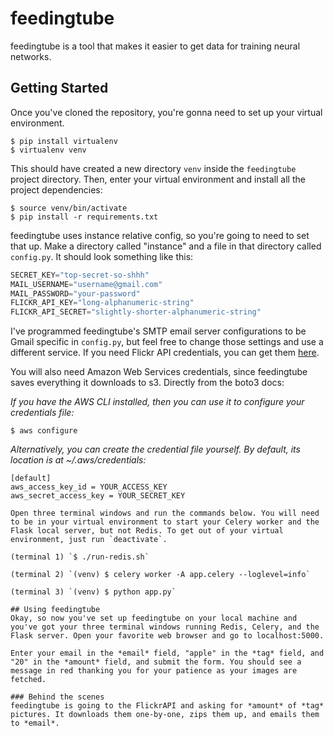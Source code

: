 # feedingtube
feedingtube is a tool that makes it easier to get data for training neural networks.

## Getting Started
Once you've cloned the repository, you're gonna need to set up your virtual environment.
```
$ pip install virtualenv
$ virtualenv venv
```
This should have created a new directory `venv` inside the `feedingtube` project directory. Then, enter your virtual environment and install all the project dependencies:
```
$ source venv/bin/activate
$ pip install -r requirements.txt
```

feedingtube uses instance relative config, so you're going to need to set that up. Make a directory called "instance" and a file in that directory called `config.py`. It should look something like this:
```python
SECRET_KEY="top-secret-so-shhh"
MAIL_USERNAME="username@gmail.com"
MAIL_PASSWORD="your-password"
FLICKR_API_KEY="long-alphanumeric-string"
FLICKR_API_SECRET="slightly-shorter-alphanumeric-string"
```

I've programmed feedingtube's SMTP email server configurations to be Gmail specific in `config.py`, but feel free to change those settings and use a different service. If you need Flickr API credentials, you can get them [here](https://www.flickr.com/services/apps/create/apply).

You will also need Amazon Web Services credentials, since feedingtube saves everything it downloads to s3. Directly from the boto3 docs:

*If you have the AWS CLI installed, then you can use it to configure your credentials file:*
```
$ aws configure
```

*Alternatively, you can create the credential file yourself. By default, its location is at ~/.aws/credentials:*
```
[default]
aws_access_key_id = YOUR_ACCESS_KEY
aws_secret_access_key = YOUR_SECRET_KEY

Open three terminal windows and run the commands below. You will need to be in your virtual environment to start your Celery worker and the Flask local server, but not Redis. To get out of your virtual environment, just run `deactivate`.

(terminal 1) `$ ./run-redis.sh`

(terminal 2) `(venv) $ celery worker -A app.celery --loglevel=info`

(terminal 3) `(venv) $ python app.py`

## Using feedingtube
Okay, so now you've set up feedingtube on your local machine and you've got your three terminal windows running Redis, Celery, and the Flask server. Open your favorite web browser and go to localhost:5000.

Enter your email in the *email* field, "apple" in the *tag* field, and "20" in the *amount* field, and submit the form. You should see a message in red thanking you for your patience as your images are fetched.

### Behind the scenes
feedingtube is going to the FlickrAPI and asking for *amount* of *tag* pictures. It downloads them one-by-one, zips them up, and emails them to *email*.
